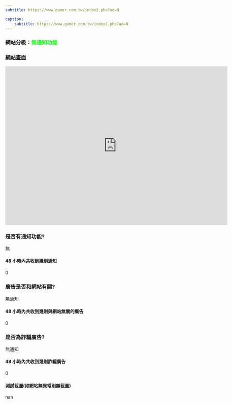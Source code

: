 ```yaml
---
subtitle: https://www.gamer.com.tw/index2.php?ad=N

caption:
	subtitle: https://www.gamer.com.tw/index2.php?ad=N
---
```


<h3>網站分級：<font color="#00FF00">無通知功能</font></h3>

### [網站畫面](https://www.gamer.com.tw/index2.php?ad=N)
<embed src="https://web.archive.org/web/https://www.gamer.com.tw/index2.php?ad=N" style="width:700px; height: 500px;">

### 是否有通知功能?
無

#### 48 小時內共收到幾則通知
0

### 廣告是否和網站有關?
無通知

#### 48 小時內共收到幾則與網站無關的廣告
0

### 是否為詐騙廣告?
無通知

#### 48 小時內共收到幾則詐騙廣告
0

#### 測試截圖(如網站無異常則無截圖)
nan

